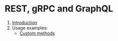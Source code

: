 # REST, gRPC and GraphQL

1. [Introduction](apis_introduction.md)
2. Usage examples:
   * [Custom methods](usage/custom_methods.md)
